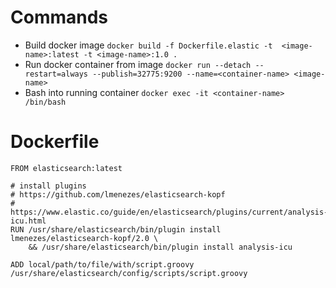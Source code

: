 # Commands

- Build docker image `docker build -f Dockerfile.elastic -t  <image-name>:latest -t <image-name>:1.0 .`
- Run docker container from image `docker run --detach --restart=always --publish=32775:9200 --name=<container-name> <image-name>`
- Bash into running container `docker exec -it <container-name> /bin/bash`

# Dockerfile

```docker
FROM elasticsearch:latest

# install plugins
# https://github.com/lmenezes/elasticsearch-kopf
# https://www.elastic.co/guide/en/elasticsearch/plugins/current/analysis-icu.html
RUN /usr/share/elasticsearch/bin/plugin install lmenezes/elasticsearch-kopf/2.0 \
    && /usr/share/elasticsearch/bin/plugin install analysis-icu

ADD local/path/to/file/with/script.groovy /usr/share/elasticsearch/config/scripts/script.groovy
```
